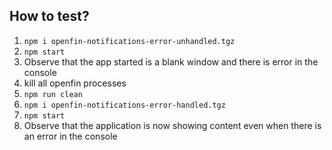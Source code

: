 ## How to test?

1. `npm i openfin-notifications-error-unhandled.tgz`
2. `npm start`
3. Observe that the app started is a blank window and there is error in the console
4. kill all openfin processes
5. `npm run clean`
6. `npm i openfin-notifications-error-handled.tgz`
7. `npm start`
8. Observe that the application is now showing content even when there is an error in the console
